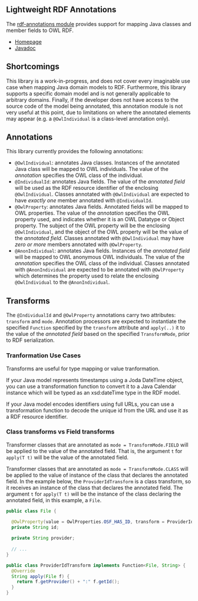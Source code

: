 ## Lightweight RDF Annotations

The [rdf-annotations module](rdf-annotations) provides support for mapping Java classes and member fields to OWL RDF.  

  * [Homepage](http://emetsger.github.io/osf-rdf/1.0.0-SNAPSHOT/)
  * [Javadoc](http://emetsger.github.io/osf-rdf/1.0.0-SNAPSHOT/apidocs/index.html)

## Shortcomings

This library is a work-in-progress, and does not cover every imaginable use case when mapping Java domain models to RDF.  Furthermore, this library supports a specific domain model and is not generally applicable to arbitrary domains.  Finally, if the developer does not have access to the source code of the model being annotated, this annotation module is not very useful at this point, due to limitations on where the annotated elements may appear (e.g. a `@OwlIndividual` is a class-level annotation only).

## Annotations

This library currently provides the following annotations:

  * `@OwlIndividual`: annotates Java classes.  Instances of the annotated Java class will be mapped to OWL individuals.  The value of the _annotation_ specifies the OWL class of the individual.
  * `@IndividualId`: annotates Java fields.  The value of the _annotated field_ will be used as the RDF resource identifier of the enclosing `@OwlIndividual`.  Classes annotated with `@OwlIndividual` are expected to have _exactly one_ member annotated with `@IndividualId`.
  * `@OwlProperty`: annotates Java fields.  Annotated fields will be mapped to OWL properties. The value of the _annotation_ specifies the OWL property used, and indicates whether it is an OWL Datatype or Object property.  The subject of the OWL property will be the enclosing `@OwlIndividual`, and the object of the OWL property will be the value of the _annotated field_.  Classes annotated with `@OwlIndividual` may have _zero or more_ members annotated with `@OwlProperty`.
  * `@AnonIndividual`: annotates Java fields.  Instances of the _annotated field_ will be mapped to OWL anonymous OWL individuals.  The value of the _annotation_ specifies the OWL class of the individual.  Classes annotated with `@AnonIndividual` are expected to be annotated with `@OwlProperty` which determines the property used to relate the enclosing `@OwlIndividual` to the `@AnonIndividual`.

## Transforms

The `@IndividualId` and `@OwlProperty` annotations carry two attributes: `transform` and `mode`.  Annotation processors are expected to instantiate the specified `Function` specified by the `transform` attribute and `apply(..)` it to the value of the _annotated field_ based on the specified `TransformMode`, prior to RDF serialization.

### Tranformation Use Cases

Transforms are useful for type mapping or value tranformation.  

If your Java model represents timestamps using a Joda DateTime object, you can use a transformation function to convert it to a Java Calendar instance which will be typed as an xsd:dateTime type in the RDF model.

If your Java model encodes identifiers using full URLs, you can use a transformation function to decode the unique id from the URL and use it as a RDF resource identifier.

### Class transforms vs Field transforms

Transformer classes that are annotated as `mode = TransformMode.FIELD` will be applied to the value of the annotated field.  That is, the argument `t` for `apply(T t)` will be the value of the annotated field.

Transformer classes that are annotated as `mode = TransformMode.CLASS` will be applied to the value of instance of the class that declares the annotated field.  In the example below, the `ProviderIdTransform` is a class transform, so it receives an instance of the class that declares the annotated field.  The argument `t` for `apply(T t)` will be the instance of the class declaring the annotated field, in this example, a `File`.

```java
public class File {

  @OwlProperty(value = OwlProperties.OSF_HAS_ID, transform = ProviderIdTransform.class, mode = TransformMode.CLASS)
  private String id;
  
  private String provider;
  
  // ...
}

public class ProviderIdTransform implements Function<File, String> {
  @Override
  String apply(File f) {
    return f.getProvider() + ":" f.getId();
  }
}
```
